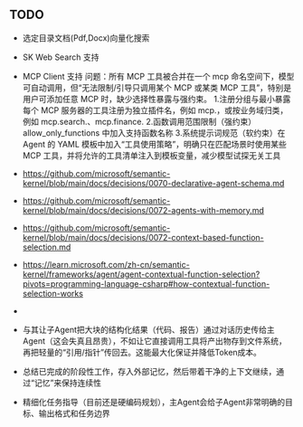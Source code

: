 ## TODO

- 选定目录文档(Pdf,Docx)向量化搜索
- SK Web Search 支持
- MCP Client 支持
   问题：所有 MCP 工具被合并在一个 mcp 命名空间下，模型可自动调用，但“无法限制/引导只调用某个 MCP 或某类 MCP 工具”，特别是用户可添加任意 MCP 时，缺少选择性暴露与强约束。
   1.注册分组与最小暴露 每个 MCP 服务器的工具注册为独立插件名，例如 mcp.<serverName>，或按业务域归类，例如 mcp.search.<serverName>、mcp.finance.<serverName>
   2.函数调用范围限制（强约束） allow_only_functions 中加入支持函数名称
   3.系统提示词规范（软约束）在 Agent 的 YAML 模板中加入“工具使用策略”，明确只在匹配场景时使用某些 MCP 工具，并将允许的工具清单注入到模板变量，减少模型试探无关工具

- https://github.com/microsoft/semantic-kernel/blob/main/docs/decisions/0070-declarative-agent-schema.md
- https://github.com/microsoft/semantic-kernel/blob/main/docs/decisions/0072-agents-with-memory.md
- https://github.com/microsoft/semantic-kernel/blob/main/docs/decisions/0072-context-based-function-selection.md
- https://learn.microsoft.com/zh-cn/semantic-kernel/frameworks/agent/agent-contextual-function-selection?pivots=programming-language-csharp#how-contextual-function-selection-works
- 
- 与其让子Agent把大块的结构化结果（代码、报告）通过对话历史传给主Agent（这会失真且昂贵），不如让它直接调用工具将产出物存到文件系统，再把轻量的“引用/指针”传回去。这能最大化保证并降低Token成本。
- 总结已完成的阶段性工作，存入外部记忆，然后带着干净的上下文继续，通过“记忆”来保持连续性
- 精细化任务指导（目前还是硬编码规划），主Agent会给子Agent非常明确的目标、输出格式和任务边界